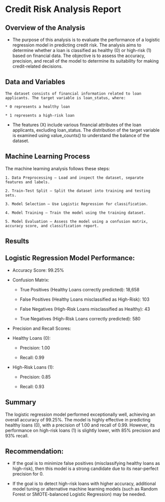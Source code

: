 # Credit Risk Analysis Report

## Overview of the Analysis

* The purpose of this analysis is to evaluate the performance of a logistic regression model in predicting credit risk. The analysis aims to determine whether a loan is classified as healthy (0) or high-risk (1) based on financial data. The objective is to assess the accuracy, precision, and recall of the model to determine its suitability for making credit-related decisions.

## Data and Variables

    The dataset consists of financial information related to loan applicants. The target variable is loan_status, where:

    * 0 represents a healthy loan

    * 1 represents a high-risk loan

* The features (X) include various financial attributes of the loan applicants, excluding loan_status. The distribution of the target variable is examined using value_counts() to understand the balance of the dataset.

## Machine Learning Process

The machine learning analysis follows these steps:

    1. Data Preprocessing – Load and inspect the dataset, separate features and labels.

    2. Train-Test Split – Split the dataset into training and testing sets.

    3. Model Selection – Use Logistic Regression for classification.

    4. Model Training – Train the model using the training dataset.

    5. Model Evaluation – Assess the model using a confusion matrix, accuracy score, and classification report.

## Results

## Logistic Regression Model Performance:

* Accuracy Score: 99.25%

* Confusion Matrix:

    * True Positives (Healthy Loans correctly predicted): 18,658

    * False Positives (Healthy Loans misclassified as High-Risk): 103

    * False Negatives (High-Risk Loans misclassified as Healthy): 43

    * True Negatives (High-Risk Loans correctly predicted): 580

* Precision and Recall Scores:

* Healthy Loans (0):

    * Precision: 1.00

    * Recall: 0.99

* High-Risk Loans (1):

    * Precision: 0.85

    * Recall: 0.93

## Summary

The logistic regression model performed exceptionally well, achieving an overall accuracy of 99.25%. The model is highly effective in predicting healthy loans (0), with a precision of 1.00 and recall of 0.99. However, its performance on high-risk loans (1) is slightly lower, with 85% precision and 93% recall.

## Recommendation:

* If the goal is to minimize false positives (misclassifying healthy loans as high-risk), then this model is a strong candidate due to its near-perfect precision for 0.

* If the goal is to detect high-risk loans with higher accuracy, additional model tuning or alternative machine learning models (such as Random Forest or SMOTE-balanced Logistic Regression) may be needed.


